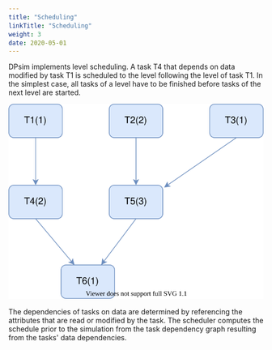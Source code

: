 ```yaml
---
title: "Scheduling"
linkTitle: "Scheduling"
weight: 3
date: 2020-05-01
---
```


DPsim implements level scheduling.
A task T4 that depends on data modified by task T1 is scheduled to the level following the level of task T1.
In the simplest case, all tasks of a level have to be finished before tasks of the next level are started.

![image](task_graph_levels.svg)

The dependencies of tasks on data are determined by referencing the attributes that are read or modified by the task.
The scheduler computes the schedule prior to the simulation from the task dependency graph resulting from the tasks' data dependencies.